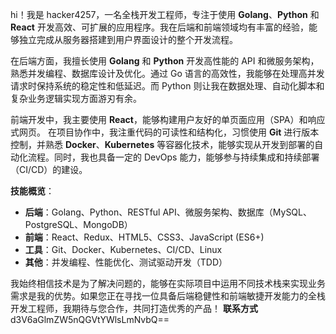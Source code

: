 hi！我是 hacker4257，一名全栈开发工程师，专注于使用 **Golang**、**Python** 和 **React** 开发高效、可扩展的应用程序。我在后端和前端领域均有丰富的经验，能够独立完成从服务器搭建到用户界面设计的整个开发流程。

在后端方面，我擅长使用 **Golang** 和 **Python** 开发高性能的 API 和微服务架构，熟悉并发编程、数据库设计及优化。通过 Go 语言的高效性，我能够在处理高并发请求时保持系统的稳定性和低延迟。而 Python 则让我在数据处理、自动化脚本和复杂业务逻辑实现方面游刃有余。

前端开发中，我主要使用 **React**，能够构建用户友好的单页面应用（SPA）和响应式网页。
在项目协作中，我注重代码的可读性和结构化，习惯使用 **Git** 进行版本控制，并熟悉 **Docker**、**Kubernetes** 等容器化技术，能够实现从开发到部署的自动化流程。同时，我也具备一定的 DevOps 能力，能够参与持续集成和持续部署（CI/CD）的建设。

**技能概览**：
- **后端**：Golang、Python、RESTful API、微服务架构、数据库（MySQL、PostgreSQL、MongoDB）
- **前端**：React、Redux、HTML5、CSS3、JavaScript (ES6+)
- **工具**：Git、Docker、Kubernetes、CI/CD、Linux
- **其他**：并发编程、性能优化、测试驱动开发（TDD）

我始终相信技术是为了解决问题的，能够在实际项目中运用不同技术栈来实现业务需求是我的优势。如果您正在寻找一位具备后端稳健性和前端敏捷开发能力的全栈开发工程师，我期待与您合作，共同打造优秀的产品！
**联系方式**
d3V6aGlmZW5nQGVtYWlsLmNvbQ==